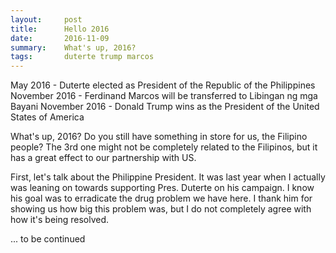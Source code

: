 ```yaml
---
layout:     post
title:      Hello 2016
date:       2016-11-09
summary:    What's up, 2016?
tags:		duterte trump marcos
---
```


May 2016 - Duterte elected as President of the Republic of the Philippines
November 2016 - Ferdinand Marcos will be transferred to Libingan ng mga Bayani
November 2016 - Donald Trump wins as the President of the United States of America

What's up, 2016? Do you still have something in store for us, the Filipino people? The 3rd one might not be completely related to the Filipinos, but it has a great effect to our partnership with US.

First, let's talk about the Philippine President. It was last year when I actually was leaning on towards supporting Pres. Duterte on his campaign. I know his goal was to erradicate the drug problem we have here. I thank him for showing us how big this problem was, but I do not completely agree with how it's being resolved.

... to be continued
